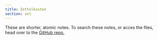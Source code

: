 ```yaml
---
title: Zettelkasten
section: zet
---
```

These are shorter, atomic notes. To search these notes, or acces the files, head over to the [GitHub repo.](https://github.com/mischavandenburg/blog/tree/main/content/zet)
